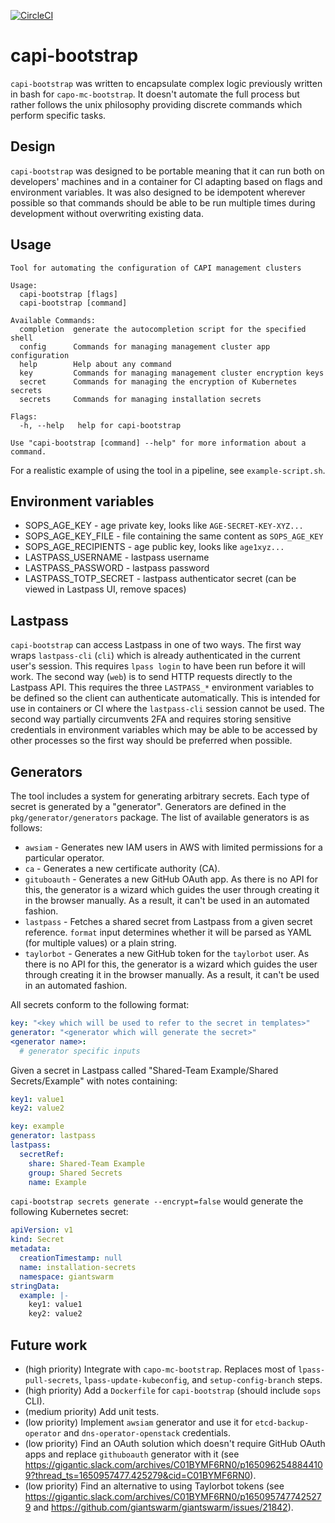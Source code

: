 [![CircleCI](https://circleci.com/gh/giantswarm/capi-bootstrap.svg?style=shield)](https://circleci.com/gh/giantswarm/capi-bootstrap)

# capi-bootstrap

`capi-bootstrap` was written to encapsulate complex logic previously written in bash
for `capo-mc-bootstrap`. It doesn't automate the full process but rather follows the
unix philosophy providing discrete commands which perform specific tasks.

## Design

`capi-bootstrap` was designed to be portable meaning that it can run both on developers'
machines and in a container for CI adapting based on flags and environment variables. It
was also designed to be idempotent wherever possible so that commands should be able to
be run multiple times during development without overwriting existing data.

## Usage

```
Tool for automating the configuration of CAPI management clusters

Usage:
  capi-bootstrap [flags]
  capi-bootstrap [command]

Available Commands:
  completion  generate the autocompletion script for the specified shell
  config      Commands for managing management cluster app configuration
  help        Help about any command
  key         Commands for managing management cluster encryption keys
  secret      Commands for managing the encryption of Kubernetes secrets
  secrets     Commands for managing installation secrets

Flags:
  -h, --help   help for capi-bootstrap

Use "capi-bootstrap [command] --help" for more information about a command.
```

For a realistic example of using the tool in a pipeline, see `example-script.sh`.

## Environment variables

- SOPS_AGE_KEY - age private key, looks like `AGE-SECRET-KEY-XYZ...`
- SOPS_AGE_KEY_FILE - file containing the same content as `SOPS_AGE_KEY`
- SOPS_AGE_RECIPIENTS - age public key, looks like `age1xyz...`
- LASTPASS_USERNAME - lastpass username
- LASTPASS_PASSWORD - lastpass password
- LASTPASS_TOTP_SECRET - lastpass authenticator secret (can be viewed in Lastpass UI, remove spaces)

## Lastpass

`capi-bootstrap` can access Lastpass in one of two ways. The first way wraps `lastpass-cli` (`cli`)
which is already authenticated in the current user's session. This requires `lpass login` to have
been run before it will work. The second way (`web`) is to send HTTP requests directly to the Lastpass API.
This requires the three `LASTPASS_*` environment variables to be defined so the client can authenticate
automatically. This is intended for use in containers or CI where the `lastpass-cli` session cannot
be used. The second way partially circumvents 2FA and requires storing sensitive credentials in environment
variables which may be able to be accessed by other processes so the first way should be preferred when possible.

## Generators

The tool includes a system for generating arbitrary secrets. Each type of secret is generated by a "generator".
Generators are defined in the `pkg/generator/generators` package. The list of available generators is as follows:

- `awsiam` - Generates new IAM users in AWS with limited permissions for a particular operator.
- `ca` - Generates a new certificate authority (CA).
- `gituboauth` - Generates a new GitHub OAuth app. As there is no API for this, the generator is a wizard which guides 
  the user through creating it in the browser manually. As a result, it can't be used in an automated fashion.
- `lastpass` - Fetches a shared secret from Lastpass from a given secret reference. `format` input determines whether it 
  will be parsed as YAML (for multiple values) or a plain string.
- `taylorbot` - Generates a new GitHub token for the `taylorbot` user. As there is no API for this, the generator is a 
  wizard which guides the user through creating it in the browser manually. As a result, it can't be used in an automated 
  fashion.

All secrets conform to the following format:
```yaml
key: "<key which will be used to refer to the secret in templates>"
generator: "<generator which will generate the secret>"
<generator name>:
  # generator specific inputs
```

Given a secret in Lastpass called "Shared-Team Example/Shared Secrets/Example" with notes containing:

```yaml
key1: value1
key2: value2
```

```yaml
key: example
generator: lastpass
lastpass:
  secretRef:
    share: Shared-Team Example
    group: Shared Secrets
    name: Example
```

`capi-bootstrap secrets generate --encrypt=false` would generate the following Kubernetes secret:

```yaml
apiVersion: v1
kind: Secret
metadata:
  creationTimestamp: null
  name: installation-secrets
  namespace: giantswarm
stringData:
  example: |-
    key1: value1
    key2: value2
```

## Future work

- (high priority) Integrate with `capo-mc-bootstrap`. Replaces most of `lpass-pull-secrets`, `lpass-update-kubeconfig`, and `setup-config-branch` steps.
- (high priority) Add a `Dockerfile` for `capi-bootstrap` (should include `sops` CLI).
- (medium priority) Add unit tests.
- (low priority) Implement `awsiam` generator and use it for `etcd-backup-operator` and `dns-operator-openstack` credentials.
- (low priority) Find an OAuth solution which doesn't require GitHub OAuth apps and replace `githuboauth` generator with it (see https://gigantic.slack.com/archives/C01BYMF6RN0/p1650962548844109?thread_ts=1650957477.425279&cid=C01BYMF6RN0).
- (low priority) Find an alternative to using Taylorbot tokens (see https://gigantic.slack.com/archives/C01BYMF6RN0/p1650957477425279 and https://github.com/giantswarm/giantswarm/issues/21842).

